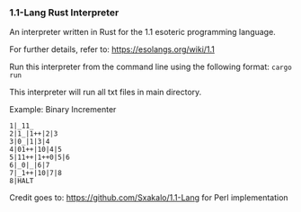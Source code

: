 ### 1.1-Lang Rust Interpreter

An interpreter written in Rust for the 1.1 esoteric programming language.

For further details, refer to: https://esolangs.org/wiki/1.1

Run this interpreter from the command line using the following format: `cargo run`

This interpreter will run all txt files in main directory.

Example:
Binary Incrementer
````
1|_11_
2|1_|1++|2|3
3|0_|1|3|4
4|01++|10|4|5
5|11++|1++0|5|6
6|_0|_|6|7
7|_1++|10|7|8
8|HALT
````
Credit goes to: https://github.com/Sxakalo/1.1-Lang for Perl implementation
